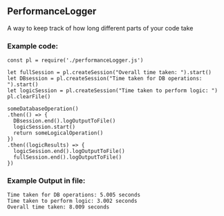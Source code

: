 ## PerformanceLogger
A way to keep track of how long different parts of your code take
### Example code: 
```
const pl = require('./performanceLogger.js')

let fullSession = pl.createSession("Overall time taken: ").start()
let DBsession = pl.createSession("Time taken for DB operations: ").start()
let logicSession = pl.createSession("Time taken to perform logic: ")
pl.clearFile()

someDatabaseOperation()
.then(() => {
  DBsession.end().logOutputToFile()
  logicSession.start()
  return someLogicalOperation()
})
.then((logicResults) => {
  logicSession.end().logOutputToFile()
  fullSession.end().logOutputToFile()
})
```
### Example Output in file:
```
Time taken for DB operations: 5.005 seconds
Time taken to perform logic: 3.002 seconds
Overall time taken: 8.009 seconds
```
